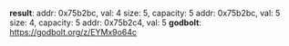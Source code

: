 **result**:
addr: 0x75b2bc, val: 4
size: 5, capacity: 5
addr: 0x75b2bc, val: 5
size: 4, capacity: 5
addr: 0x75b2c4, val: 5
**godbolt**: https://godbolt.org/z/EYMx9o64c